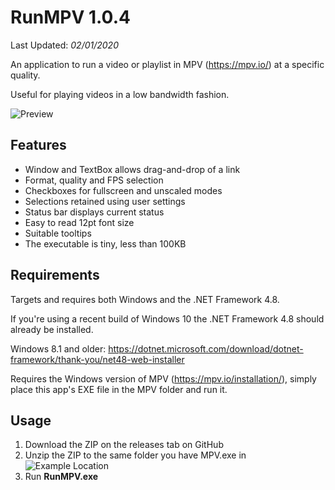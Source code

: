 # RunMPV 1.0.4

Last Updated: _02/01/2020_

An application to run a video or playlist in MPV (https://mpv.io/) at a specific quality.

Useful for playing videos in a low bandwidth fashion.

![Preview](https://raw.githubusercontent.com/hl2guide/RunMPV/master/Screenshots/main.PNG)

## Features


- Window and TextBox allows drag-and-drop of a link
- Format, quality and FPS selection
- Checkboxes for fullscreen and unscaled modes
- Selections retained using user settings
- Status bar displays current status
- Easy to read 12pt font size
- Suitable tooltips
- The executable is tiny, less than 100KB

## Requirements

Targets and requires both Windows and the .NET Framework 4.8.

If you're using a recent build of Windows 10 the .NET Framework 4.8 should already be installed.

Windows 8.1 and older: https://dotnet.microsoft.com/download/dotnet-framework/thank-you/net48-web-installer

Requires the Windows version of MPV (https://mpv.io/installation/), simply place this app's EXE file in the MPV folder and run it.

## Usage

1) Download the ZIP on the releases tab on GitHub
2) Unzip the ZIP to the same folder you have MPV.exe in
![Example Location](https://raw.githubusercontent.com/hl2guide/RunMPV/master/Screenshots/usage.PNG)
3) Run __RunMPV.exe__
